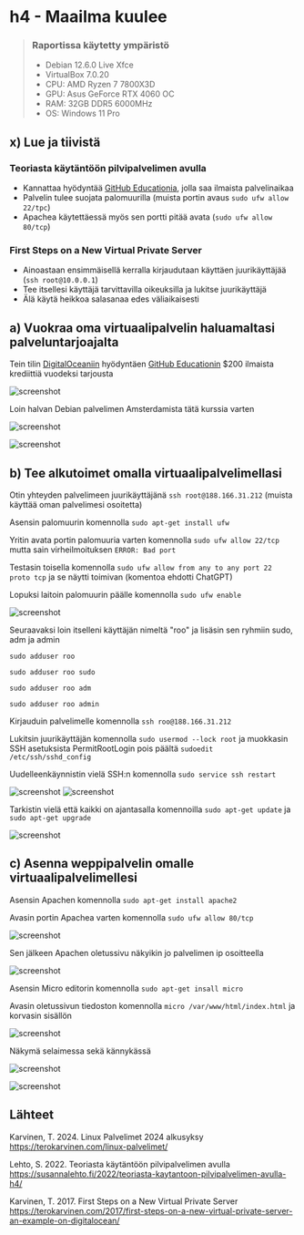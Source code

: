 # h4 - Maailma kuulee

>### Raportissa käytetty ympäristö
>- Debian 12.6.0 Live Xfce
>- VirtualBox 7.0.20
>- CPU: AMD Ryzen 7 7800X3D
>- GPU: Asus GeForce RTX 4060 OC
>- RAM: 32GB DDR5 6000MHz
>- OS: Windows 11 Pro

## x) Lue ja tiivistä
### Teoriasta käytäntöön pilvipalvelimen avulla
- Kannattaa hyödyntää [GitHub Educationia](https://education.github.com/), jolla saa ilmaista palvelinaikaa
- Palvelin tulee suojata palomuurilla (muista portin avaus `sudo ufw allow 22/tpc`)
- Apachea käytettäessä myös sen portti pitää avata (`sudo ufw allow 80/tcp`)

### First Steps on a New Virtual Private Server
- Ainoastaan ensimmäisellä kerralla kirjaudutaan käyttäen juurikäyttäjää (`ssh root@10.0.0.1`)
- Tee itsellesi käyttäjä tarvittavilla oikeuksilla ja lukitse juurikäyttäjä
- Älä käytä heikkoa salasanaa edes väliaikaisesti

## a) Vuokraa oma virtuaalipalvelin haluamaltasi palveluntarjoajalta
Tein tilin [DigitalOceaniin](https://www.digitalocean.com/) hyödyntäen [GitHub Educationin](https://education.github.com/) $200 ilmaista krediittiä vuodeksi tarjousta

![screenshot](https://i.imgur.com/frnsopG.png)

Loin halvan Debian palvelimen Amsterdamista tätä kurssia varten

![screenshot](https://i.imgur.com/dJWs3GL.png)

![screenshot](https://i.imgur.com/fLCfJNj.png)

## b) Tee alkutoimet omalla virtuaalipalvelimellasi
Otin yhteyden palvelimeen juurikäyttäjänä `ssh root@188.166.31.212` (muista käyttää oman palvelimesi osoitetta)

Asensin palomuurin komennolla `sudo apt-get install ufw`

Yritin avata portin palomuuria varten komennolla `sudo ufw allow 22/tcp` mutta sain virheilmoituksen `ERROR: Bad port`

Testasin toisella komennolla `sudo ufw allow from any to any port 22 proto tcp` ja se näytti toimivan (komentoa ehdotti ChatGPT)

Lopuksi laitoin palomuurin päälle komennolla `sudo ufw enable`

![screenshot](https://i.imgur.com/eMmFkPE.png)

Seuraavaksi loin itselleni käyttäjän nimeltä "roo" ja lisäsin sen ryhmiin sudo, adm ja admin

`sudo adduser roo`

`sudo adduser roo sudo`

`sudo adduser roo adm`

`sudo adduser roo admin`

Kirjauduin palvelimelle komennolla `ssh roo@188.166.31.212`

Lukitsin juurikäyttäjän komennolla `sudo usermod --lock root` ja muokkasin SSH asetuksista PermitRootLogin pois päältä `sudoedit /etc/ssh/sshd_config`

Uudelleenkäynnistin vielä SSH:n komennolla `sudo service ssh restart`

![screenshot](https://i.imgur.com/G9oWalt.png)
![screenshot](https://i.imgur.com/y6fk7UC.png)

Tarkistin vielä että kaikki on ajantasalla komennoilla `sudo apt-get update` ja `sudo apt-get upgrade`

![screenshot](https://i.imgur.com/ODmfxai.png)

## c) Asenna weppipalvelin omalle virtuaalipalvelimellesi
Asensin Apachen komennolla `sudo apt-get install apache2`

Avasin portin Apachea varten komennolla `sudo ufw allow 80/tcp`

![screenshot](https://i.imgur.com/lgAGhKO.png)

Sen jälkeen Apachen oletussivu näkyikin jo palvelimen ip osoitteella

![screenshot](https://i.imgur.com/3oPdKOD.png)

Asensin Micro editorin komennolla `sudo apt-get insall micro`

Avasin oletussivun tiedoston komennolla `micro /var/www/html/index.html` ja korvasin sisällön

![screenshot](https://i.imgur.com/PMKzkCk.png)

Näkymä selaimessa sekä kännykässä

![screenshot](https://i.imgur.com/NHOXOfn.png)

![screenshot](https://i.imgur.com/RfgmeEd.png)

## Lähteet
Karvinen, T. 2024. Linux Palvelimet 2024 alkusyksy https://terokarvinen.com/linux-palvelimet/

Lehto, S. 2022. Teoriasta käytäntöön pilvipalvelimen avulla https://susannalehto.fi/2022/teoriasta-kaytantoon-pilvipalvelimen-avulla-h4/

Karvinen, T. 2017. First Steps on a New Virtual Private Server https://terokarvinen.com/2017/first-steps-on-a-new-virtual-private-server-an-example-on-digitalocean/
